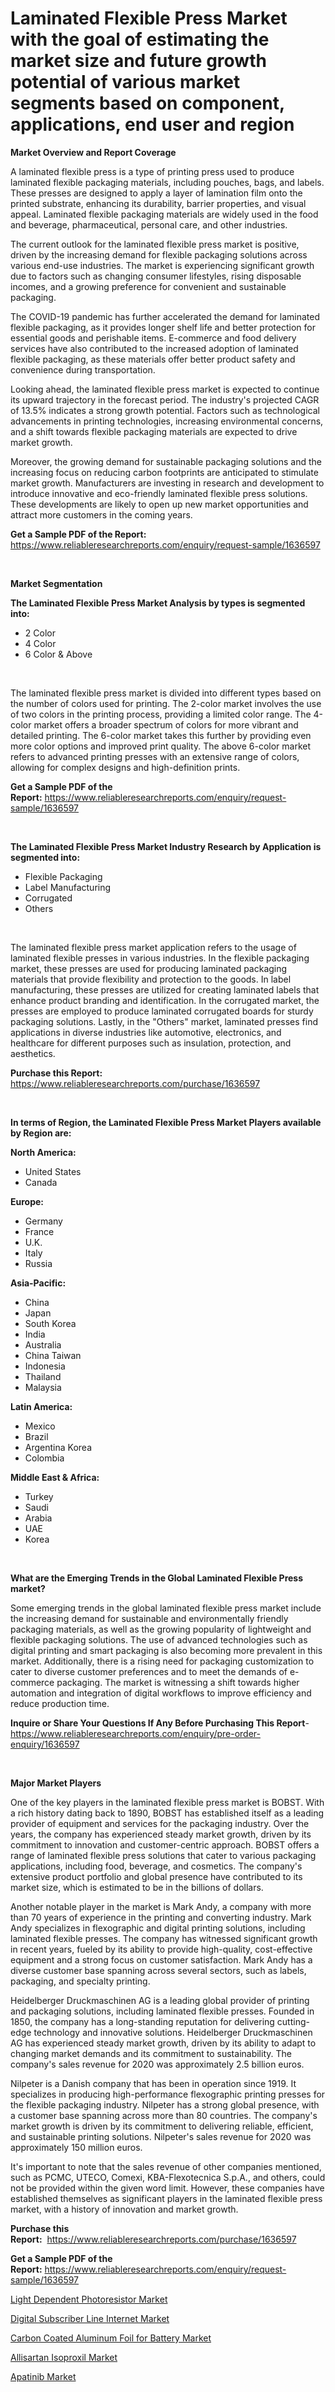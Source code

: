 <p><h1>Laminated Flexible Press Market with the goal of estimating the market size and future growth potential of various market segments based on component, applications, end user and region</h1></p><p><strong>Market Overview and Report Coverage</strong></p>
<p><p>A laminated flexible press is a type of printing press used to produce laminated flexible packaging materials, including pouches, bags, and labels. These presses are designed to apply a layer of lamination film onto the printed substrate, enhancing its durability, barrier properties, and visual appeal. Laminated flexible packaging materials are widely used in the food and beverage, pharmaceutical, personal care, and other industries.</p><p>The current outlook for the laminated flexible press market is positive, driven by the increasing demand for flexible packaging solutions across various end-use industries. The market is experiencing significant growth due to factors such as changing consumer lifestyles, rising disposable incomes, and a growing preference for convenient and sustainable packaging.</p><p>The COVID-19 pandemic has further accelerated the demand for laminated flexible packaging, as it provides longer shelf life and better protection for essential goods and perishable items. E-commerce and food delivery services have also contributed to the increased adoption of laminated flexible packaging, as these materials offer better product safety and convenience during transportation.</p><p>Looking ahead, the laminated flexible press market is expected to continue its upward trajectory in the forecast period. The industry's projected CAGR of 13.5% indicates a strong growth potential. Factors such as technological advancements in printing technologies, increasing environmental concerns, and a shift towards flexible packaging materials are expected to drive market growth.</p><p>Moreover, the growing demand for sustainable packaging solutions and the increasing focus on reducing carbon footprints are anticipated to stimulate market growth. Manufacturers are investing in research and development to introduce innovative and eco-friendly laminated flexible press solutions. These developments are likely to open up new market opportunities and attract more customers in the coming years.</p></p>
<p><strong>Get a Sample PDF of the Report:</strong> <a href="https://www.reliableresearchreports.com/enquiry/request-sample/1636597">https://www.reliableresearchreports.com/enquiry/request-sample/1636597</a></p>
<p>&nbsp;</p>
<p><strong>Market Segmentation</strong></p>
<p><strong>The Laminated Flexible Press Market Analysis by types is segmented into:</strong></p>
<p><ul><li>2 Color</li><li>4 Color</li><li>6 Color & Above</li></ul></p>
<p>&nbsp;</p>
<p><p>The laminated flexible press market is divided into different types based on the number of colors used for printing. The 2-color market involves the use of two colors in the printing process, providing a limited color range. The 4-color market offers a broader spectrum of colors for more vibrant and detailed printing. The 6-color market takes this further by providing even more color options and improved print quality. The above 6-color market refers to advanced printing presses with an extensive range of colors, allowing for complex designs and high-definition prints.</p></p>
<p><strong>Get a Sample PDF of the Report:</strong>&nbsp;<a href="https://www.reliableresearchreports.com/enquiry/request-sample/1636597">https://www.reliableresearchreports.com/enquiry/request-sample/1636597</a></p>
<p>&nbsp;</p>
<p><strong>The Laminated Flexible Press Market Industry Research by Application is segmented into:</strong></p>
<p><ul><li>Flexible Packaging</li><li>Label Manufacturing</li><li>Corrugated</li><li>Others</li></ul></p>
<p>&nbsp;</p>
<p><p>The laminated flexible press market application refers to the usage of laminated flexible presses in various industries. In the flexible packaging market, these presses are used for producing laminated packaging materials that provide flexibility and protection to the goods. In label manufacturing, these presses are utilized for creating laminated labels that enhance product branding and identification. In the corrugated market, the presses are employed to produce laminated corrugated boards for sturdy packaging solutions. Lastly, in the "Others" market, laminated presses find applications in diverse industries like automotive, electronics, and healthcare for different purposes such as insulation, protection, and aesthetics.</p></p>
<p><strong>Purchase this Report:</strong>&nbsp; <a href="https://www.reliableresearchreports.com/purchase/1636597">https://www.reliableresearchreports.com/purchase/1636597</a></p>
<p>&nbsp;</p>
<p><strong>In terms of Region, the Laminated Flexible Press Market Players available by Region are:</strong></p>
<p>
    <p> <strong> North America: </strong>
        <ul>
            <li>United States</li>
            <li>Canada</li>
        </ul>
        </p> 
    <p> <strong> Europe: </strong>
        <ul>
            <li>Germany</li>
            <li>France</li>
            <li>U.K.</li>
            <li>Italy</li>
            <li>Russia</li>
        </ul>
        </p> 
    <p> <strong> Asia-Pacific: </strong>
        <ul>
            <li>China</li>
            <li>Japan</li>
            <li>South Korea</li>
            <li>India</li>
            <li>Australia</li>
            <li>China Taiwan</li>
            <li>Indonesia</li>
            <li>Thailand</li>
            <li>Malaysia</li>
        </ul>
        </p> 
    <p> <strong> Latin America: </strong>
        <ul>
            <li>Mexico</li>
            <li>Brazil</li>
            <li>Argentina Korea</li>
            <li>Colombia</li>
        </ul>
        </p> 
    <p> <strong> Middle East & Africa: </strong>
        <ul>
            <li>Turkey</li>
            <li>Saudi</li>
            <li>Arabia</li>
            <li>UAE</li>
            <li>Korea</li>
        </ul>
    </p>
    </p>
<p>&nbsp;</p>
<p><strong>What are the Emerging Trends in the Global Laminated Flexible Press market?</strong></p>
<p><p>Some emerging trends in the global laminated flexible press market include the increasing demand for sustainable and environmentally friendly packaging materials, as well as the growing popularity of lightweight and flexible packaging solutions. The use of advanced technologies such as digital printing and smart packaging is also becoming more prevalent in this market. Additionally, there is a rising need for packaging customization to cater to diverse customer preferences and to meet the demands of e-commerce packaging. The market is witnessing a shift towards higher automation and integration of digital workflows to improve efficiency and reduce production time.</p></p>
<p><strong>Inquire or Share Your Questions If Any Before Purchasing This Report</strong>- <a href="https://www.reliableresearchreports.com/enquiry/pre-order-enquiry/1636597">https://www.reliableresearchreports.com/enquiry/pre-order-enquiry/1636597</a></p>
<p>&nbsp;</p>
<p><strong>Major Market Players</strong></p>
<p><p>One of the key players in the laminated flexible press market is BOBST. With a rich history dating back to 1890, BOBST has established itself as a leading provider of equipment and services for the packaging industry. Over the years, the company has experienced steady market growth, driven by its commitment to innovation and customer-centric approach. BOBST offers a range of laminated flexible press solutions that cater to various packaging applications, including food, beverage, and cosmetics. The company's extensive product portfolio and global presence have contributed to its market size, which is estimated to be in the billions of dollars.</p><p>Another notable player in the market is Mark Andy, a company with more than 70 years of experience in the printing and converting industry. Mark Andy specializes in flexographic and digital printing solutions, including laminated flexible presses. The company has witnessed significant growth in recent years, fueled by its ability to provide high-quality, cost-effective equipment and a strong focus on customer satisfaction. Mark Andy has a diverse customer base spanning across several sectors, such as labels, packaging, and specialty printing.</p><p>Heidelberger Druckmaschinen AG is a leading global provider of printing and packaging solutions, including laminated flexible presses. Founded in 1850, the company has a long-standing reputation for delivering cutting-edge technology and innovative solutions. Heidelberger Druckmaschinen AG has experienced steady market growth, driven by its ability to adapt to changing market demands and its commitment to sustainability. The company's sales revenue for 2020 was approximately 2.5 billion euros.</p><p>Nilpeter is a Danish company that has been in operation since 1919. It specializes in producing high-performance flexographic printing presses for the flexible packaging industry. Nilpeter has a strong global presence, with a customer base spanning across more than 80 countries. The company's market growth is driven by its commitment to delivering reliable, efficient, and sustainable printing solutions. Nilpeter's sales revenue for 2020 was approximately 150 million euros.</p><p>It's important to note that the sales revenue of other companies mentioned, such as PCMC, UTECO, Comexi, KBA-Flexotecnica S.p.A., and others, could not be provided within the given word limit. However, these companies have established themselves as significant players in the laminated flexible press market, with a history of innovation and market growth.</p></p>
<p><strong>Purchase this Report:</strong>&nbsp;&nbsp;<a href="https://www.reliableresearchreports.com/purchase/1636597">https://www.reliableresearchreports.com/purchase/1636597</a></p>
<p></p>
<p><strong>Get a Sample PDF of the Report:</strong>&nbsp;<a href="https://www.reliableresearchreports.com/enquiry/request-sample/1636597">https://www.reliableresearchreports.com/enquiry/request-sample/1636597</a></p>
<p><p><a href="https://www.linkedin.com/pulse/light-dependent-photoresistor-market-research-report-unlocks-usbse/">Light Dependent Photoresistor Market</a></p><p><a href="https://www.linkedin.com/pulse/digital-subscriber-line-internet-market-challenges-opportunities-5g6zc/">Digital Subscriber Line Internet Market</a></p><p><a href="https://www.linkedin.com/pulse/carbon-coated-aluminum-foil-battery-market-challenges-opportunities-th5he/">Carbon Coated Aluminum Foil for Battery Market</a></p><p><a href="https://medium.com/@palm.quick.roof/allisartan-isoproxil-market-size-cagr-trends-2024-2030-02327ffacdad">Allisartan Isoproxil Market</a></p><p><a href="https://medium.com/@index.mill.peace/apatinib-market-competitive-analysis-market-trends-and-forecast-to-2030-7498c158b8a4">Apatinib Market</a></p></p>